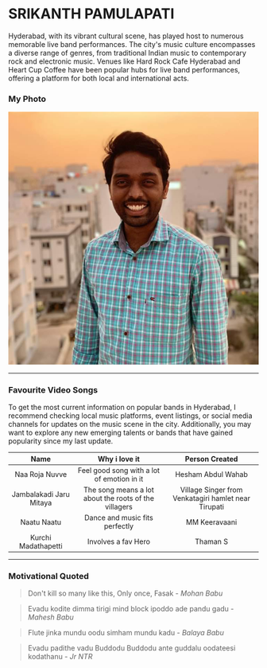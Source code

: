 # SRIKANTH PAMULAPATI

Hyderabad, with its vibrant cultural scene, has played host to numerous memorable live band performances. The city's music culture encompasses a diverse range of genres, from traditional Indian music to contemporary rock and electronic music. Venues like Hard Rock Cafe Hyderabad and Heart Cup Coffee have been popular hubs for live band performances, offering a platform for both local and international acts.

### My Photo
![It's Me](https://github.com/5r1kanth/from-Pamulapati/blob/main/It's%20Me.jpeg)

***

### Favourite Video Songs

To get the most current information on popular bands in Hyderabad, I recommend checking local music platforms, event listings, or social media channels for updates on the music scene in the city. Additionally, you may want to explore any new emerging talents or bands that have gained popularity since my last update.

| Name | Why i love it | Person Created |
| :---: | :---: | :---: |
| Naa Roja Nuvve | Feel good song with a lot of emotion in it | Hesham Abdul Wahab |
| Jambalakadi Jaru Mitaya | The song means a lot about the roots of the villagers | Village Singer from Venkatagiri hamlet near Tirupati |
| Naatu Naatu | Dance and music fits perfectly | MM Keeravaani |
| Kurchi Madathapetti | Involves a fav Hero | Thaman S |

---

### Motivational Quoted

> Don't kill so many like this, Only once, Fasak - *Mohan Babu*

> Evadu kodite dimma tirigi mind block ipoddo ade pandu gadu - *Mahesh Babu*

> Flute jinka mundu oodu simham mundu kadu - *Balaya Babu*

> Evadu padithe vadu Buddodu Buddodu ante guddalu oodateesi kodathanu - *Jr NTR*